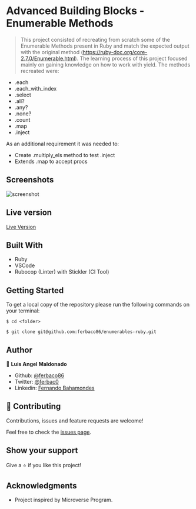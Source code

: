 # Advanced Building Blocks - Enumerable Methods

> This project consisted of recreating from scratch some of the Enumerable Methods present in Ruby and match the expected output with the original method (https://ruby-doc.org/core-2.7.0/Enumerable.html). The learning process of this project focused mainly on gaining knowledge on how to work with yield. 
The methods recreated were:
<ul>
  <li>.each </li>
  <li>.each_with_index</li>
  <li>.select</li>
  <li>.all?</li>
  <li>.any?</li>
  <li>.none?</li>
  <li>.count</li>
  <li>.map</li>
  <li>.inject</li>
</ul>

As an additional requirement it was needed to:
<ul>
  <li>Create .multiply_els method to test .inject</li>
  <li>Extends .map to accept procs</li>
</ul>

## Screenshots

![screenshot](https://user-images.githubusercontent.com/52765379/80739904-4223ae80-8ae5-11ea-94a7-824f6e97582e.png)


## Live version

[Live Version](https://repl.it/@ferbaco/Enumerables)

## Built With

- Ruby
- VSCode
- Rubocop (Linter) with Stickler (CI Tool)

## Getting Started

To get a local copy of the repository please run the following commands on your terminal:

```
$ cd <folder>
```

```
$ git clone git@github.com:ferbaco86/enumerables-ruby.git
```

## Author

👤 **Luis Angel Maldonado**

- Github: [@ferbaco86](https://github.com/ferbaco86)
- Twitter: [@ferbac0](https://twitter.com/ferbac0)
- Linkedin: [Fernando Bahamondes](https://www.linkedin.com/in/fernando-bahamondes-correa)

## 🤝 Contributing

Contributions, issues and feature requests are welcome!

Feel free to check the [issues page](https://github.com/ferbaco86/enumerables-ruby/issues).

## Show your support

Give a ⭐️ if you like this project!

## Acknowledgments

- Project inspired by Microverse Program.